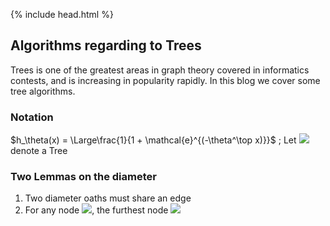 {% include head.html %}
## Algorithms regarding to Trees
Trees is one of the greatest areas in graph theory covered in informatics contests, and is increasing in popularity rapidly. In this blog we cover some tree algorithms.
### Notation
$h_\theta(x) = \Large\frac{1}{1 + \mathcal{e}^{(-\theta^\top x)}}$ ;
Let <img src="https://render.githubusercontent.com/render/math?math=\mathcal{T}">  denote a Tree
### Two Lemmas on the diameter
1. Two diameter oaths must share an edge
2. For any node <img src="https://render.githubusercontent.com/render/math?math=v\in \mathcal{T}">, the furthest node <img src="https://render.githubusercontent.com/render/math?math=u">
